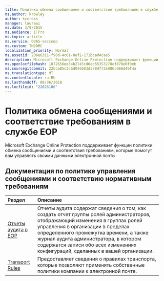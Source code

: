```yaml
---
title: Политика обмена сообщениями и соответствие требованиям в службе EOP
ms.author: krowley
author: kccross
manager: laurawi
ms.date: 3/9/2015
ms.audience: ITPro
ms.topic: article
ms.service: O365-seccomp
ms.custom: TN2DMC
localization_priority: Normal
ms.assetid: 206e6311-f96d-4c81-8ef2-171bcad4caa5
description: Microsoft Exchange Online Protection поддерживает функции политики обмена сообщениями и соответствия требованиям, которые помогут вам управлять своими данными электронной почты.
ms.openlocfilehash: 1072656ee34b2745c86ec55353278ef878e0f0eb
ms.sourcegitcommit: 22bca85c3c6d946083d3784f72e886c068d49f4a
ms.translationtype: MT
ms.contentlocale: ru-RU
ms.lasthandoff: 08/06/2018
ms.locfileid: "22026186"
---
```

# <a name="messaging-policy-and-compliance-in-eop"></a>Политика обмена сообщениями и соответствие требованиям в службе EOP

Microsoft Exchange Online Protection поддерживает функции политики обмена сообщениями и соответствия требованиям, которые помогут вам управлять своими данными электронной почты.
  
## <a name="messaging-policy-and-compliance-documentation"></a>Документация по политике управления сообщениями и соответствию нормативным требованиям

|**Раздел**|**Описание**|
|:-----|:-----|
|[Отчеты аудита в EOP](auditing-reports-in-eop.md) <br/> |Отчеты аудита содержат сведения о том, как создать отчет группы ролей администраторов, отображающий изменения в группах ролей управления в организации в пределах определенного промежутка времени, а также журнал аудита администратора, в котором содержатся записи обо всех изменениях конфигураций, сделанных в вашей организации.  <br/> |
|[Transport Rules](http://technet.microsoft.com/library/743bd525-0ca2-426d-b76c-b4a052bc8886.aspx) <br/> |Предоставляет сведения о правилах транспорта, которые позволяют применять собственные политики компании к электронной почте.  <br/> |
   

